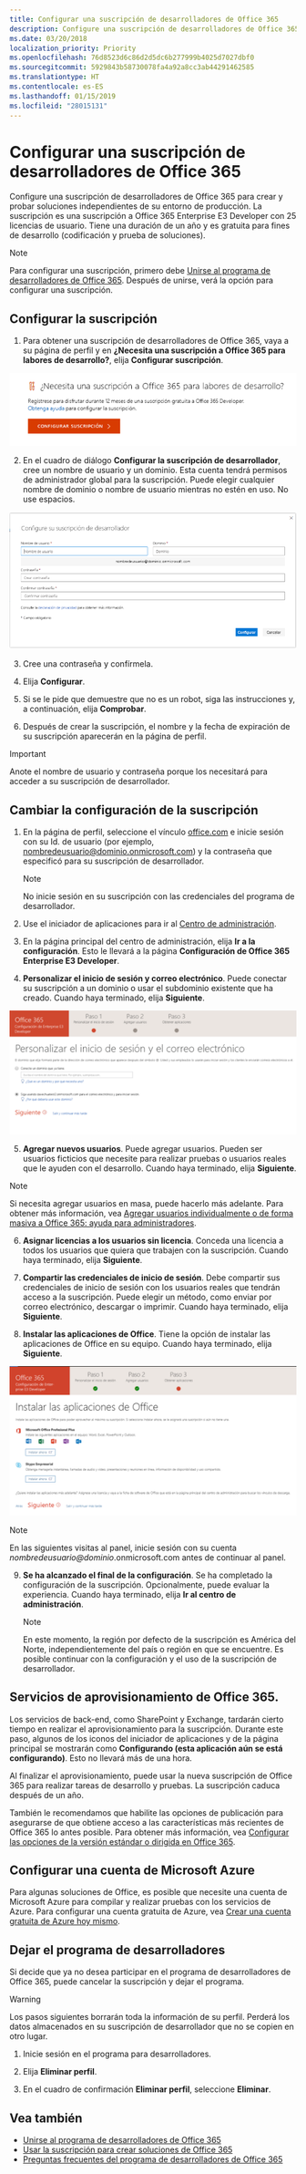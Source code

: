 ```yaml
---
title: Configurar una suscripción de desarrolladores de Office 365
description: Configure una suscripción de desarrolladores de Office 365 para crear y probar soluciones independientes de su entorno de producción.
ms.date: 03/20/2018
localization_priority: Priority
ms.openlocfilehash: 76d8523d6c86d2d5dc6b277999b4025d7027dbf0
ms.sourcegitcommit: 5929843b58730078fa4a92a8cc3ab44291462585
ms.translationtype: HT
ms.contentlocale: es-ES
ms.lasthandoff: 01/15/2019
ms.locfileid: "28015131"
---
```

# <a name="set-up-an-office-365-developer-subscription"></a>Configurar una suscripción de desarrolladores de Office 365 

Configure una suscripción de desarrolladores de Office 365 para crear y probar soluciones independientes de su entorno de producción. La suscripción es una suscripción a Office 365 Enterprise E3 Developer con 25 licencias de usuario. Tiene una duración de un año y es gratuita para fines de desarrollo (codificación y prueba de soluciones).

> [!NOTE] 
> Para configurar una suscripción, primero debe [Unirse al programa de desarrolladores de Office 365](office-365-developer-program.md). Después de unirse, verá la opción para configurar una suscripción.

## <a name="set-up-your-subscription"></a>Configurar la suscripción

1. Para obtener una suscripción de desarrolladores de Office 365, vaya a su página de perfil y en **¿Necesita una suscripción a Office 365 para labores de desarrollo?**, elija **Configurar suscripción**.

  ![Configurar suscripción](images/4-set-up-subscription.png)

2. En el cuadro de diálogo **Configurar la suscripción de desarrollador**, cree un nombre de usuario y un dominio. Esta cuenta tendrá permisos de administrador global para la suscripción. Puede elegir cualquier nombre de dominio o nombre de usuario mientras no estén en uso. No use espacios.

  ![Configurar el formulario de suscripción](images/5-set-up-form.png)

3. Cree una contraseña y confírmela.

4. Elija **Configurar**.

5. Si se le pide que demuestre que no es un robot, siga las instrucciones y, a continuación, elija **Comprobar**.

6. Después de crear la suscripción, el nombre y la fecha de expiración de su suscripción aparecerán en la página de perfil.

  > [!IMPORTANT]
  > Anote el nombre de usuario y contraseña porque los necesitará para acceder a su suscripción de desarrollador.

## <a name="configure-the-subscription"></a>Cambiar la configuración de la suscripción

1. En la página de perfil, seleccione el vínculo [office.com](https://www.office.com/) e inicie sesión con su Id. de usuario (por ejemplo, nombredeusuario@dominio.onmicrosoft.com) y la contraseña que especificó para su suscripción de desarrollador.

   > [!NOTE] 
   > No inicie sesión en su suscripción con las credenciales del programa de desarrollador.

2. Use el iniciador de aplicaciones para ir al [Centro de administración](https://portal.office.com/adminportal/home#/homepage).

3. En la página principal del centro de administración, elija **Ir a la configuración**. Esto le llevará a la página **Configuración de Office 365 Enterprise E3 Developer**.

4. **Personalizar el inicio de sesión y correo electrónico**. Puede conectar su suscripción a un dominio o usar el subdominio existente que ha creado. Cuando haya terminado, elija **Siguiente**.

  ![Personalizar el inicio de sesión y correo electrónico](images/8a-set-up-personalize.png)

5. **Agregar nuevos usuarios**. Puede agregar usuarios. Pueden ser usuarios ficticios que necesite para realizar pruebas o usuarios reales que le ayuden con el desarrollo. Cuando haya terminado, elija **Siguiente**.
    
  > [!NOTE]
  > Si necesita agregar usuarios en masa, puede hacerlo más adelante. Para obtener más información, vea [Agregar usuarios individualmente o de forma masiva a Office 365: ayuda para administradores](https://support.office.com/es-ES/article/add-users-individually-or-in-bulk-to-office-365-admin-help-1970f7d6-03b5-442f-b385-5880b9c256ec).

6. **Asignar licencias a los usuarios sin licencia**. Conceda una licencia a todos los usuarios que quiera que trabajen con la suscripción. Cuando haya terminado, elija **Siguiente**.

7. **Compartir las credenciales de inicio de sesión**. Debe compartir sus credenciales de inicio de sesión con los usuarios reales que tendrán acceso a la suscripción. Puede elegir un método, como enviar por correo electrónico, descargar o imprimir. Cuando haya terminado, elija **Siguiente**.

8. **Instalar las aplicaciones de Office**. Tiene la opción de instalar las aplicaciones de Office en su equipo. Cuando haya terminado, elija **Siguiente**.

  ![Instalar aplicaciones de Office](images/11-install-office-apps.png)

   > [!NOTE] 
   > En las siguientes visitas al panel, inicie sesión con su cuenta *nombredeusuario@dominio*.onmicrosoft.com antes de continuar al panel.

9. **Se ha alcanzado el final de la configuración**. Se ha completado la configuración de la suscripción. Opcionalmente, puede evaluar la experiencia. Cuando haya terminado, elija **Ir al centro de administración**.
    
   > [!NOTE] 
   > En este momento, la región por defecto de la suscripción es América del Norte, independientemente del país o región en que se encuentre. Es posible continuar con la configuración y el uso de la suscripción de desarrollador.

## <a name="provision-office-365-services"></a>Servicios de aprovisionamiento de Office 365.

Los servicios de back-end, como SharePoint y Exchange, tardarán cierto tiempo en realizar el aprovisionamiento para la suscripción. Durante este paso, algunos de los iconos del iniciador de aplicaciones y de la página principal se mostrarán como **Configurando (esta aplicación aún se está configurando)**. Esto no llevará más de una hora.

Al finalizar el aprovisionamiento, puede usar la nueva suscripción de Office 365 para realizar tareas de desarrollo y pruebas. La suscripción caduca después de un año.

También le recomendamos que habilite las opciones de publicación para asegurarse de que obtiene acceso a las características más recientes de Office 365 lo antes posible. Para obtener más información, vea [Configurar las opciones de la versión estándar o dirigida en Office 365](https://support.office.com/en-us/article/set-up-the-standard-or-targeted-release-options-in-office-365-3b3adfa4-1777-4ff0-b606-fb8732101f47?ui=en-US&rs=en-US&ad=US).

## <a name="set-up-a-microsoft-azure-account"></a>Configurar una cuenta de Microsoft Azure

Para algunas soluciones de Office, es posible que necesite una cuenta de Microsoft Azure para compilar y realizar pruebas con los servicios de Azure. Para configurar una cuenta gratuita de Azure, vea [Crear una cuenta gratuita de Azure hoy mismo](https://azure.microsoft.com/es-ES/free/).

## <a name="leave-the-developer-program"></a>Dejar el programa de desarrolladores

Si decide que ya no desea participar en el programa de desarrolladores de Office 365, puede cancelar la suscripción y dejar el programa.

  > [!WARNING]
  > Los pasos siguientes borrarán toda la información de su perfil. Perderá los datos almacenados en su suscripción de desarrollador que no se copien en otro lugar.

1. Inicie sesión en el programa para desarrolladores.

2. Elija **Eliminar perfil**.

3. En el cuadro de confirmación **Eliminar perfil**, seleccione **Eliminar**.

## <a name="see-also"></a>Vea también

- [Unirse al programa de desarrolladores de Office 365](office-365-developer-program.md)
- [Usar la suscripción para crear soluciones de Office 365](build-office-365-solutions.md)
- [Preguntas frecuentes del programa de desarrolladores de Office 365](office-365-developer-program-faq.md)
